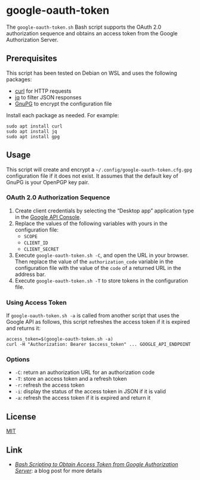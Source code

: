 # google-oauth-token #

<!-- Bash script that supports OAuth sequence and obtains token from Google
Authorization Server -->

The `google-oauth-token.sh` Bash script supports the OAuth 2.0 authorization
sequence and obtains an access token from the Google Authorization Server.

## Prerequisites ##

This script has been tested on Debian on WSL and uses the following packages:

  * [curl](https://curl.se/) for HTTP requests
  * [jq](https://stedolan.github.io/jq/) to filter JSON responses
  * [GnuPG](https://gnupg.org/index.html) to encrypt the configuration file

Install each package as needed.  For example:

``` shell
sudo apt install curl
sudo apt install jq
sudo apt install gpg
```

## Usage ##

This script will create and encrypt a `~/.config/google-oauth-token.cfg.gpg`
configuration file if it does not exist.  It assumes that the default key of
GnuPG is your OpenPGP key pair.

### OAuth 2.0 Authorization Sequence ###

 1. Create client credentials by selecting the “Desktop app” application type
    in the [Google API Console](https://console.developers.google.com/).
 2. Replace the values of the following variables with yours in the
    configuration file:
    * `SCOPE`
    * `CLIENT_ID`
    * `CLIENT_SECRET`
 3. Execute `google-oauth-token.sh -C`, and open the URL in your browser.  Then
    replace the value of the `authorization_code` variable in the configuration
    file with the value of the `code` of a returned URL in the address bar.
 4. Execute `google-oauth-token.sh -T` to store tokens in the configuration
    file.

### Using Access Token ###

If `google-oauth-token.sh -a` is called from another script that uses the
Google API as follows, this script refreshes the access token if it is expired
and returns it:

``` shell
access_token=$(google-oauth-token.sh -a)
curl -H "Authorization: Bearer $access_token" ... GOOGLE_API_ENDPOINT
```

### Options ###

  * `-C`: return an authorization URL for an authorization code
  * `-T`: store an access token and a refresh token
  * `-r`: refresh the access token
  * `-i`: display the status of the access token in JSON if it is valid
  * `-a`: refresh the access token if it is expired and return it

## License ##

[MIT](LICENSE.md)

## Link ##

  * [*Bash Scripting to Obtain Access Token from Google Authorization
    Server*](https://carmine560.blogspot.com/2021/04/bash-scripting-to-obtain-access-token.html):
    a blog post for more details
